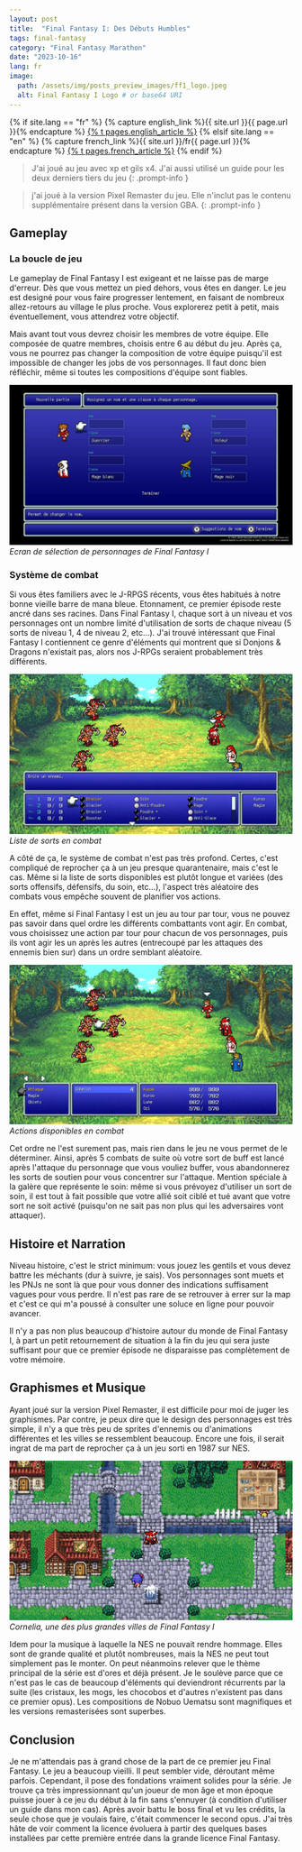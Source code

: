 ```yaml
---
layout: post
title:  "Final Fantasy I: Des Débuts Humbles"
tags: final-fantasy
category: "Final Fantasy Marathon"
date: "2023-10-16"
lang: fr
image:
  path: /assets/img/posts_preview_images/ff1_logo.jpeg
  alt: Final Fantasy I Logo # or base64 URI
---
```


{% if site.lang == "fr" %}
  {% capture english_link %}{{ site.url }}{{ page.url }}{% endcapture %}
  <a href="{{ english_link }}" >{% t pages.english_article %}</a>
{% elsif site.lang == "en" %}
  {% capture french_link  %}{{ site.url }}/fr{{ page.url }}{% endcapture %}
 <a href="{{ french_link }}" >{% t pages.french_article %}</a>
{% endif %}

> J'ai joué au jeu avec xp et gils x4. J'ai aussi utilisé un guide pour les deux derniers tiers du jeu
{: .prompt-info }

> j'ai joué à la version Pixel Remaster du jeu. Elle n'inclut pas le contenu supplémentaire présent dans la version GBA.
{: .prompt-info }

## Gameplay

### La boucle de jeu

Le gameplay de Final Fantasy I est exigeant et ne laisse pas de marge d'erreur. Dès que vous mettez un pied dehors, vous êtes en danger. 
Le jeu est designé pour vous faire progresser lentement, en faisant de nombreux allez-retours au village le plus proche. Vous explorerez petit à petit, mais éventuellement, vous attendrez votre objectif.

Mais avant tout vous devrez choisir les membres de votre équipe. Elle composée de quatre membres, choisis entre 6 au début du jeu. Après ça, vous ne pourrez pas changer la composition de votre équipe puisqu'il est impossible de changer les jobs de vos personnages. Il faut donc bien réfléchir, même si toutes les compositions d'équipe sont fiables.

![Ecran de sélection de personnages de Final Fantasy I](/assets/img/articles/final_fantasy_1/job_choice.jpg)
_Ecran de sélection de personnages de Final Fantasy I_

### Système de combat

Si vous êtes familiers avec le J-RPGS récents, vous êtes habitués à notre bonne vieille barre de mana bleue. Etonnament, ce premier épisode reste ancré dans ses racines. Dans Final Fantasy I, chaque sort à un niveau et vos personnages ont un nombre limité d'utilisation de sorts de chaque niveau (5 sorts de niveau 1, 4 de niveau 2, etc...). J'ai trouvé intéressant que Final Fantasy I contiennent ce genre d'éléments qui montrent que si Donjons & Dragons n'existait pas, alors nos J-RPGs seraient probablement très différents.

![Liste de sorts](/assets/img/articles/final_fantasy_1/spells_list.jpg)
_Liste de sorts en combat_

A côté de ça, le système de combat n'est pas très profond. Certes, c'est compliqué de reprocher ça à un jeu presque quarantenaire, mais c'est le cas. 
Même si la liste de sorts disponibles est plutôt longue et variées (des sorts offensifs, défensifs, du soin, etc...), l'aspect très aléatoire des combats vous empêche souvent de planifier vos actions. 

En effet, même si Final Fantasy I est un jeu au tour par tour, vous ne pouvez pas savoir dans quel ordre les différents combattants vont agir. En combat, vous choisissez une action par tour pour chacun de vos personnages, puis ils vont agir les un après les autres (entrecoupé par les attaques des ennemis bien sur) dans un ordre semblant aléatoire. 

![Actions disponibles en combat](/assets/img/articles/final_fantasy_1/command_input.jpg)
_Actions disponibles en combat_

Cet ordre ne l'est surement pas, mais rien dans le jeu ne vous permet de le déterminer. Ainsi, après 5 combats de suite où votre sort de buff est lancé après l'attaque du personnage que vous vouliez buffer, vous abandonnerez les sorts de soutien pour vous concentrer sur l'attaque. 
Mention spéciale à la galère que représente le soin: même si vous prévoyez d'utiliser un sort de soin, il est tout à fait possible que votre allié soit ciblé et tué avant que votre sort ne soit activé (puisqu'on ne sait pas non plus qui les adversaires vont attaquer).

## Histoire et Narration

Niveau histoire, c'est le strict minimum: vous jouez les gentils et vous devez battre les méchants (dur à suivre, je sais).
Vos personnages sont muets et les PNJs ne sont là que pour vous donner des indications suffisament vagues pour vous perdre. Il n'est pas rare de se retrouver à errer sur la map et c'est ce qui m'a poussé à consulter une soluce en ligne pour pouvoir avancer.

Il n'y a pas non plus beaucoup d'histoire autour du monde de Final Fantasy I, à part un petit retournement de situation à la fin du jeu qui sera juste suffisant pour que ce premier épisode ne disparaisse pas complètement de votre mémoire.

## Graphismes et Musique

Ayant joué sur la version Pixel Remaster, il est difficile pour moi de juger les graphismes. Par contre, je peux dire que le design des personnages est très simple, il n'y a que très peu de sprites d'ennemis ou d'animations différentes et les villes se ressemblent beaucoup. Encore une fois, il serait ingrat de ma part de reprocher ça à un jeu sorti en 1987 sur NES.

![Petite ville de FF1](/assets/img/articles/final_fantasy_1/town.jpg)
_Cornelia, une des plus grandes villes de Final Fantasy I_

Idem pour la musique à laquelle la NES ne pouvait rendre hommage. Elles sont de grande qualité et plutôt nombreuses, mais la NES ne peut tout simplement pas le monter. On peut néanmoins relever que le thème principal de la série est d'ores et déjà présent. Je le soulève parce que ce n'est pas le cas de beaucoup d'éléments qui deviendront récurrents par la suite (les cristaux, les mogs, les chocobos et d'autres n'existent pas dans ce premier opus).
Les compositions de Nobuo Uematsu sont magnifiques et les versions remasterisées sont superbes.

## Conclusion

Je ne m'attendais pas à grand chose de la part de ce premier jeu Final Fantasy. Le jeu a beaucoup vieilli. Il peut sembler vide, déroutant même parfois. Cependant, il pose des fondations vraiment solides pour la série. Je trouve ça très impressionnant qu'un joueur de mon âge et mon époque puisse jouer à ce jeu du début à la fin sans s'ennuyer (à condition d'utiliser un guide dans mon cas).
Après avoir battu le boss final et vu les crédits, la seule chose que je voulais faire, c'était commencer le second opus. J'ai très hâte de voir comment la licence évoluera à partir des quelques bases installées par cette première entrée dans la grande licence Final Fantasy.